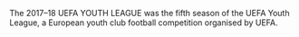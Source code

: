The 2017–18 UEFA YOUTH LEAGUE was the fifth season of the UEFA Youth League, a European youth club football competition organised by UEFA.
